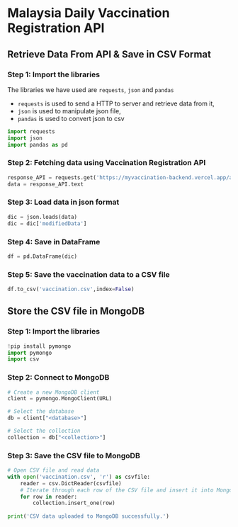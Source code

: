 <h1> Malaysia Daily Vaccination Registration API </h1>

<h2>Retrieve Data From API & Save in CSV Format</h2>
<h3>Step 1: Import the libraries</h3>

The libraries we have used are `requests`, `json` and `pandas`

- `requests` is used to send a HTTP to server and retrieve data from it,
- `json` is used to manipulate json file,
- `pandas` is used to convert json to csv

```python
import requests
import json
import pandas as pd
```

<h3>Step 2: Fetching data using Vaccination Registration API</h3>

```python
response_API = requests.get('https://myvaccination-backend.vercel.app/api/vacc_reg')
data = response_API.text
```

<h3>Step 3: Load data in json format</h3>

```python
dic = json.loads(data)
dic = dic['modifiedData']
```

<h3>Step 4: Save in DataFrame</h3>

```python
df = pd.DataFrame(dic)
```

<h3>Step 5: Save the vaccination data to a CSV file</h3>

```python
df.to_csv('vaccination.csv',index=False)
```
<h2>Store the CSV file in MongoDB</h2>
<h3>Step 1: Import the libraries</h3>

```python
!pip install pymongo
import pymongo
import csv
```

<h3>Step 2: Connect to MongoDB</h3>

```python
# Create a new MongoDB client
client = pymongo.MongoClient(URL)

# Select the database
db = client["<database>"]

# Select the collection
collection = db["<collection>"]
```

<h3>Step 3: Save the CSV file to MongoDB</h3>

```python
# Open CSV file and read data
with open('vaccination.csv', 'r') as csvfile:
    reader = csv.DictReader(csvfile)
    # Iterate through each row of the CSV file and insert it into MongoDB
    for row in reader:
        collection.insert_one(row)
        
print('CSV data uploaded to MongoDB successfully.')
```
